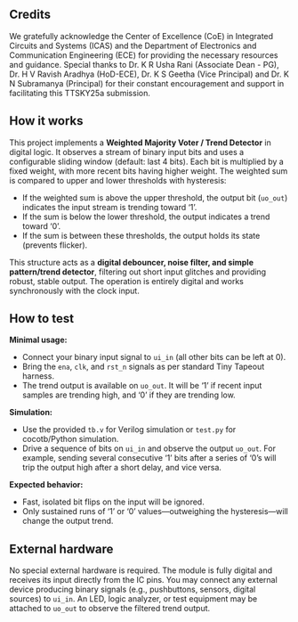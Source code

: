 <!---

This file is used to generate your project datasheet. Please fill in the information below and delete any unused
sections.

You can also include images in this folder and reference them in the markdown. Each image must be less than
512 kb in size, and the combined size of all images must be less than 1 MB.
-->

## Credits

We gratefully acknowledge the Center of Excellence (CoE) in Integrated Circuits and Systems (ICAS) and the Department of Electronics and Communication Engineering (ECE) for providing the necessary resources and guidance.
Special thanks to Dr. K R Usha Rani (Associate Dean - PG), Dr. H V Ravish Aradhya (HoD-ECE), Dr. K S Geetha (Vice Principal) and Dr. K N Subramanya (Principal) for their constant encouragement and support in facilitating this TTSKY25a submission. 

## How it works

This project implements a **Weighted Majority Voter / Trend Detector** in digital logic. It observes a stream of binary input bits and uses a configurable sliding window (default: last 4 bits). Each bit is multiplied by a fixed weight, with more recent bits having higher weight. The weighted sum is compared to upper and lower thresholds with hysteresis:

- If the weighted sum is above the upper threshold, the output bit (`uo_out`) indicates the input stream is trending toward ‘1’.
- If the sum is below the lower threshold, the output indicates a trend toward ‘0’.
- If the sum is between these thresholds, the output holds its state (prevents flicker).

This structure acts as a **digital debouncer, noise filter, and simple pattern/trend detector**, filtering out short input glitches and providing robust, stable output. The operation is entirely digital and works synchronously with the clock input.

## How to test

**Minimal usage:**

- Connect your binary input signal to `ui_in` (all other bits can be left at 0).
- Bring the `ena`, `clk`, and `rst_n` signals as per standard Tiny Tapeout harness.
- The trend output is available on `uo_out`. It will be ‘1’ if recent input samples are trending high, and ‘0’ if they are trending low.

**Simulation:**

- Use the provided `tb.v` for Verilog simulation or `test.py` for cocotb/Python simulation.
- Drive a sequence of bits on `ui_in` and observe the output `uo_out`. For example, sending several consecutive ‘1’ bits after a series of ‘0’s will trip the output high after a short delay, and vice versa.

**Expected behavior:**

- Fast, isolated bit flips on the input will be ignored.
- Only sustained runs of ‘1’ or ‘0’ values—outweighing the hysteresis—will change the output trend.

## External hardware

No special external hardware is required. The module is fully digital and receives its input directly from the IC pins. You may connect any external device producing binary signals (e.g., pushbuttons, sensors, digital sources) to `ui_in`. An LED, logic analyzer, or test equipment may be attached to `uo_out` to observe the filtered trend output.
